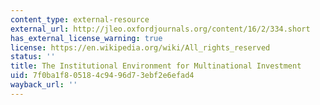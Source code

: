```yaml
---
content_type: external-resource
external_url: http://jleo.oxfordjournals.org/content/16/2/334.short
has_external_license_warning: true
license: https://en.wikipedia.org/wiki/All_rights_reserved
status: ''
title: The Institutional Environment for Multinational Investment
uid: 7f0ba1f8-0518-4c94-96d7-3ebf2e6efad4
wayback_url: ''
---
```

